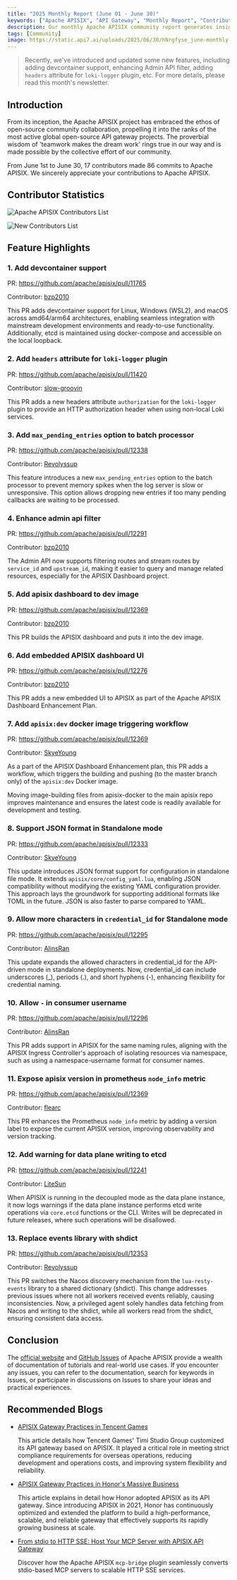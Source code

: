 ```yaml
---
title: "2025 Monthly Report (June 01 - June 30)"
keywords: ["Apache APISIX", "API Gateway", "Monthly Report", "Contributor"]
description: Our monthly Apache APISIX community report generates insights into the project's monthly developments. The reports provide a pathway into the Apache APISIX community, ensuring that you stay well-informed and actively involved.
tags: [Community]
image: https://static.api7.ai/uploads/2025/06/30/hNrgfyse_june-monthly-report-cover-en.webp
---
```


> Recently, we've introduced and updated some new features, including adding devcontainer support, enhancing Admin API filter, adding `headers` attribute for `loki-logger` plugin, etc. For more details, please read this month's newsletter.

<!--truncate-->

## Introduction

From its inception, the Apache APISIX project has embraced the ethos of open-source community collaboration, propelling it into the ranks of the most active global open-source API gateway projects. The proverbial wisdom of 'teamwork makes the dream work' rings true in our way and is made possible by the collective effort of our community.

From June 1st to June 30, 17 contributors made 86 commits to Apache APISIX. We sincerely appreciate your contributions to Apache APISIX.

## Contributor Statistics

![Apache APISIX Contributors List](https://static.api7.ai/uploads/2025/06/30/ctN7FHKp_june-contributor-list.webp)

![New Contributors List](https://static.api7.ai/uploads/2025/06/30/VDMkGEcj_june-new-contributors.webp)

## Feature Highlights

### 1. Add devcontainer support

PR: https://github.com/apache/apisix/pull/11765

Contributor: [bzp2010](https://github.com/bzp2010)

This PR adds devcontainer support for Linux, Windows (WSL2), and macOS across amd64/arm64 architectures, enabling seamless integration with mainstream development environments and ready-to-use functionality. Additionally, etcd is maintained using docker-compose and accessible on the local loopback.

### 2. Add `headers` attribute for `loki-logger` plugin

PR: https://github.com/apache/apisix/pull/11420

Contributor: [slow-groovin](https://github.com/slow-groovin)

This PR adds a new headers attribute `authorization` for the `loki-logger` plugin to provide an HTTP authorization header when using non-local Loki services.

### 3. Add `max_pending_entries` option to batch processor

PR: https://github.com/apache/apisix/pull/12338

Contributor: [Revolyssup](https://github.com/Revolyssup)

This feature introduces a new `max_pending_entries` option to the batch processor to prevent memory spikes when the log server is slow or unresponsive. This option allows dropping new entries if too many pending callbacks are waiting to be processed.

### 4. Enhance admin api filter

PR: https://github.com/apache/apisix/pull/12291

Contributor: [bzp2010](https://github.com/bzp2010)

The Admin API now supports filtering routes and stream routes by `service_id` and `upstream_id`, making it easier to query and manage related resources, especially for the APISIX Dashboard project.

### 5. Add apisix dashboard to dev image

PR: https://github.com/apache/apisix/pull/12369

Contributor: [bzp2010](https://github.com/bzp2010)

This PR builds the APISIX dashboard and puts it into the dev image.

### 6. Add embedded APISIX dashboard UI

PR: https://github.com/apache/apisix/pull/12276

Contributor: [bzp2010](https://github.com/bzp2010)

This PR adds a new embedded UI to APISIX as part of the Apache APISIX Dashboard Enhancement Plan.

### 7. Add `apisix:dev` docker image triggering workflow

PR: https://github.com/apache/apisix/pull/12369

Contributor: [SkyeYoung](https://github.com/SkyeYoung)

As a part of the APISIX Dashboard Enhancement plan, this PR adds a workflow, which triggers the building and pushing (to the master branch only) of the `apisix:dev` Docker image.

Moving image-building files from apisix-docker to the main apisix repo improves maintenance and ensures the latest code is readily available for development and testing.

### 8. Support JSON format in Standalone mode

PR: https://github.com/apache/apisix/pull/12333

Contributor: [SkyeYoung](https://github.com/SkyeYoung)

This update introduces JSON format support for configuration in standalone file mode. It extends `apisix/core/config_yaml.lua`, enabling JSON compatibility without modifying the existing YAML configuration provider. This approach lays the groundwork for supporting additional formats like TOML in the future. JSON is also faster to parse compared to YAML.

### 9. Allow more characters in `credential_id` for Standalone mode

PR: https://github.com/apache/apisix/pull/12295

Contributor: [AlinsRan](https://github.com/AlinsRan)

This update expands the allowed characters in credential_id for the API-driven mode in standalone deployments. Now, credential_id can include underscores (_), periods (.), and short hyphens (-), enhancing flexibility for credential naming.

### 10. Allow `-` in consumer username

PR: https://github.com/apache/apisix/pull/12296

Contributor: [AlinsRan](https://github.com/AlinsRan)

This PR adds support in APISIX for the same naming rules, aligning with the APISIX Ingress Controller's approach of isolating resources via namespace, such as using a namespace-username format for consumer names.

### 11. Expose apisix version in prometheus `node_info` metric

PR: https://github.com/apache/apisix/pull/12369

Contributor: [flearc](https://github.com/flearc)

This PR enhances the Prometheus `node_info` metric by adding a version label to expose the current APISIX version, improving observability and version tracking.

### 12. Add warning for data plane writing to etcd

PR: https://github.com/apache/apisix/pull/12241

Contributor: [LiteSun](https://github.com/LiteSun)

When APISIX is running in the decoupled mode as the data plane instance, it now logs warnings if the data plane instance performs etcd write operations via `core.etcd` functions or the CLI. Writes will be deprecated in future releases, where such operations will be disallowed.

### 13. Replace events library with shdict

PR: https://github.com/apache/apisix/pull/12353

Contributor: [Revolyssup](https://github.com/Revolyssup)

This PR switches the Nacos discovery mechanism from the `lua-resty-events` library to a shared dictionary (shdict). This change addresses previous issues where not all workers received events reliably, causing inconsistencies. Now, a privileged agent solely handles data fetching from Nacos and writing to the shdict, while all workers read from the shdict, ensuring consistent data access.

## Conclusion

The [official website](https://apisix.apache.org/) and [GitHub Issues](https://github.com/apache/apisix/issues) of Apache APISIX provide a wealth of documentation of tutorials and real-world use cases. If you encounter any issues, you can refer to the documentation, search for keywords in Issues, or participate in discussions on Issues to share your ideas and practical experiences.

## Recommended Blogs

- [APISIX Gateway Practices in Tencent Games](https://apisix.apache.org/blog/2025/05/07/apisix-gateway-practice-in-tencent-timi/)

  This article details how Tencent Games' Timi Studio Group customized its API gateway based on APISIX. It played a critical role in meeting strict compliance requirements for overseas operations, reducing development and operations costs, and improving system flexibility and reliability.

- [APISIX Gateway Practices in Honor's Massive Business](https://apisix.apache.org/blog/2025/04/27/apisix-honor-gateway-practice-in-massive-business/)

  This article explains in detail how Honor adopted APISIX as its API gateway. Since introducing APISIX in 2021, Honor has continuously optimized and extended the platform to build a high-performance, scalable, and reliable gateway that effectively supports its rapidly growing business at scale.

- [From stdio to HTTP SSE: Host Your MCP Server with APISIX API Gateway](https://apisix.apache.org/blog/2025/04/21/host-mcp-server-with-api-gateway/)

  Discover how the Apache APISIX `mcp-bridge` plugin seamlessly converts stdio-based MCP servers to scalable HTTP SSE services.
